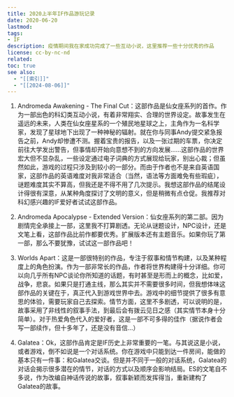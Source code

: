 ```yaml
---
title: 2020上半年IF作品游玩记录
date: 2020-06-20
lastmod: 
tags: 
- IF
description: 疫情期间我在家成功完成了一些互动小说，这里推荐一些十分优秀的作品
license: cc-by-nc-nd
related: 
toc: true
see also:
  - "[[索引]]"
  - "[[2024-08-06]]"
---
```


1.  Andromeda Awakening - The Final Cut：这部作品是仙女座系列的首作。作为一部出色的科幻类互动小说，有着非常翔实、合理的世界设定。故事发生在遥远的未来，人类在仙女座星系的一个殖民地星球之上，主角作为一名科学家，发现了星球地下出现了一种神秘的辐射。就在你与同事Andy提交紧急报告之前，Andy却惨遭不测。握着宝贵的报告，以及一张过期的车票，你决定前往大学发出警告，但事情却开始向意想不到的方向发展……这部作品的世界宏大但不显杂乱，一些设定通过电子词典的方式展现给玩家，别出心裁；但虽然如此，游戏的过程只涉及到较小的一部分。而由于作者也不是来自英语国家，这部作品的英语难度对我非常适合（当然，语法等方面难免有些瑕疵），谜题难度其实不算高，但我还是不得不用了几次提示。我想这部作品的结尾设计得很有深意，从某种角度探讨了文明的意义，但是稍微有点仓促。我推荐对科幻感兴趣的IF爱好者试试这部作品。
    
2.  Andromeda Apocalypse - Extended Version：仙女座系列的第二部。因为剧情完全承接上一部，这里我不打算剧透。无论从谜题设计，NPC设计，还是文笔上看，这部作品比前作都要优秀。扩展版本还有主题音乐。如果你玩了第一部，那么不要犹豫，试试这一部作品吧！
    
3.  Worlds Apart：这是一部很特别的作品，专注于叙事和情节构建，以及某种程度上的角色扮演。作为一部非常长的作品，作者将世界构建得十分详细。你可以向几乎所有NPC谈论你所知道的话题，有时甚至是形而上的概念，比如爱，战争，悲哀。如果只是打通主线，那么其实并不需要很多时间，但我想体味这部作品的关键在于，真正代入到游戏世界中去。游戏中的细节提供了很多有意思的体验，需要玩家自己去探索。情节方面，这里不多剧透，可以说明的是，故事采用了非线性的叙事手法，到最后会有拨云见日之感（其实情节本身十分简单）。对于热爱角色代入的爱好者，这是一部不可多得的佳作（据说作者会写一部续作，但十多年了，还是没有音信…）
    
4.  Galatea：Ok，这部作品肯定是IF历史上非常重要的一笔。与其说这是小说，或者游戏，倒不如说是一个对话系统。你在游戏中只能到达一件房间，能做的基本只有一件事：和Galatea交谈。但是并不同于一般的对话系统，Galatea的对话会揭示很多潜在的情节，对话的方式以及顺序会影响结局。ES的文笔自不多说，作为改编自神话传说的故事，叙事新颖而发挥得当，重新建构了Galatea的故事。